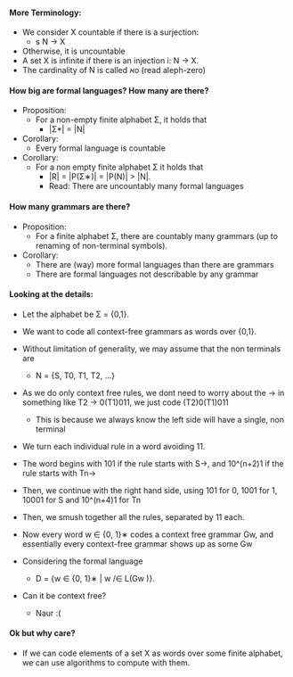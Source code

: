 #### More Terminology:
- We consider X countable if there is a surjection:
	- s N -> X
- Otherwise, it is uncountable
- A set X is infinite if there is an injection i: N -> X.
- The cardinality of N is called אo (read aleph-zero)

#### How big are formal languages? How many are there? 
- Proposition:
	- For a non-empty finite alphabet Σ, it holds that 
		- |Σ*| = |N|
- Corollary:
	- Every formal language is countable
- Corollary:
	- For a non empty finite alphabet Σ it holds that
		- |R| = |P(Σ∗)| = |P(N)| > |N|.
		- Read: There are uncountably many formal languages

#### How many grammars are there? 
- Proposition:
	- For a finite alphabet Σ, there are countably many grammars (up to renaming of non-terminal symbols).
- Corollary:
	- There are (way) more formal languages than there are grammars
	- There are formal languages not describable by any grammar

#### Looking at the details: 
- Let the alphabet be Σ = {0,1}.
- We want to code all context-free grammars as words over {0,1}.
- Without limitation of generality, we may assume that the non terminals are 
	- N = {S, T0, T1, T2, ...}
- As we do only context free rules, we dont need to worry about the -> in something like T2 -> 0(T1)011, we just code (T2)0(T1)011
	- This is because we always know the left side will have a single, non terminal

- We turn each individual rule in a word avoiding 11.
- The word begins with 101 if the rule starts with S->, and 10^(n+2)1 if the rule starts with Tn->
- Then, we continue with the right hand side, using 101 for 0, 1001 for 1, 10001 for S and 10^(n+4)1 for Tn
- Then, we smush together all the rules, separated by 11 each.

- Now every word w ∈ {0, 1}∗ codes a context free grammar Gw, and essentially every context-free grammar shows up as some Gw

- Considering the formal language
	- D = {w ∈ {0, 1}∗ | w /∈ L(Gw )}.
- Can it be context free? 
	- Naur :(

#### Ok but why care? 
- If we can code elements of a set X as words over some finite alphabet, we can use algorithms to compute with them.